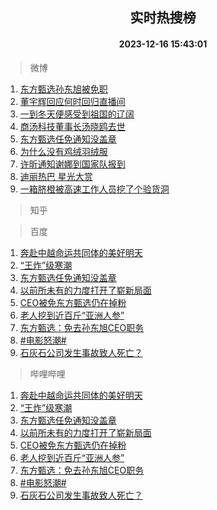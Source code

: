 <div align="center"><h2>实时热搜榜</h2><h4>2023-12-16 15:43:01</h4></div>

> 微博  

1. [东方甄选孙东旭被免职](https://s.weibo.com/weibo?q=%23%E4%B8%9C%E6%96%B9%E7%94%84%E9%80%89%E5%AD%99%E4%B8%9C%E6%97%AD%E8%A2%AB%E5%85%8D%E8%81%8C%23&t=31&band_rank=1&Refer=top)<br />
2. [董宇辉回应何时回归直播间](https://s.weibo.com/weibo?q=%23%E8%91%A3%E5%AE%87%E8%BE%89%E5%9B%9E%E5%BA%94%E4%BD%95%E6%97%B6%E5%9B%9E%E5%BD%92%E7%9B%B4%E6%92%AD%E9%97%B4%23&t=31&band_rank=2&Refer=top)<br />
3. [一到冬天便感受到祖国的辽阔](https://s.weibo.com/weibo?q=%23%E4%B8%80%E5%88%B0%E5%86%AC%E5%A4%A9%E4%BE%BF%E6%84%9F%E5%8F%97%E5%88%B0%E7%A5%96%E5%9B%BD%E7%9A%84%E8%BE%BD%E9%98%94%23&t=31&band_rank=3&Refer=top)<br />
4. [商汤科技董事长汤晓鸥去世](https://s.weibo.com/weibo?q=%23%E5%95%86%E6%B1%A4%E7%A7%91%E6%8A%80%E8%91%A3%E4%BA%8B%E9%95%BF%E6%B1%A4%E6%99%93%E9%B8%A5%E5%8E%BB%E4%B8%96%23&t=31&band_rank=4&Refer=top)<br />
5. [东方甄选任免通知没盖章](https://s.weibo.com/weibo?q=%23%E4%B8%9C%E6%96%B9%E7%94%84%E9%80%89%E4%BB%BB%E5%85%8D%E9%80%9A%E7%9F%A5%E6%B2%A1%E7%9B%96%E7%AB%A0%23&t=31&band_rank=5&Refer=top)<br />
6. [为什么没有鸡绒羽绒服](https://s.weibo.com/weibo?q=%23%E4%B8%BA%E4%BB%80%E4%B9%88%E6%B2%A1%E6%9C%89%E9%B8%A1%E7%BB%92%E7%BE%BD%E7%BB%92%E6%9C%8D%23&t=31&band_rank=6&Refer=top)<br />
7. [许昕通知谢娜到国家队报到](https://s.weibo.com/weibo?q=%23%E8%AE%B8%E6%98%95%E9%80%9A%E7%9F%A5%E8%B0%A2%E5%A8%9C%E5%88%B0%E5%9B%BD%E5%AE%B6%E9%98%9F%E6%8A%A5%E5%88%B0%23&t=31&band_rank=7&Refer=top)<br />
8. [迪丽热巴 星光大赏](https://s.weibo.com/weibo?q=%E8%BF%AA%E4%B8%BD%E7%83%AD%E5%B7%B4%20%E6%98%9F%E5%85%89%E5%A4%A7%E8%B5%8F&t=31&band_rank=8&Refer=top)<br />
9. [一箱脐橙被高速工作人员挖了个验货洞](https://s.weibo.com/weibo?q=%23%E4%B8%80%E7%AE%B1%E8%84%90%E6%A9%99%E8%A2%AB%E9%AB%98%E9%80%9F%E5%B7%A5%E4%BD%9C%E4%BA%BA%E5%91%98%E6%8C%96%E4%BA%86%E4%B8%AA%E9%AA%8C%E8%B4%A7%E6%B4%9E%23&t=31&band_rank=9&Refer=top)<br />

> 知乎  


> 百度  

1. [奔赴中越命运共同体的美好明天](https://www.baidu.com/s?wd=%E5%A5%94%E8%B5%B4%E4%B8%AD%E8%B6%8A%E5%91%BD%E8%BF%90%E5%85%B1%E5%90%8C%E4%BD%93%E7%9A%84%E7%BE%8E%E5%A5%BD%E6%98%8E%E5%A4%A9&sa=fyb_news&rsv_dl=fyb_news)<br />
2. [“王炸”级寒潮](https://www.baidu.com/s?wd=%E2%80%9C%E7%8E%8B%E7%82%B8%E2%80%9D%E7%BA%A7%E5%AF%92%E6%BD%AE&sa=fyb_news&rsv_dl=fyb_news)<br />
3. [东方甄选任免通知没盖章](https://www.baidu.com/s?wd=%E4%B8%9C%E6%96%B9%E7%94%84%E9%80%89%E4%BB%BB%E5%85%8D%E9%80%9A%E7%9F%A5%E6%B2%A1%E7%9B%96%E7%AB%A0&sa=fyb_news&rsv_dl=fyb_news)<br />
4. [以前所未有的力度打开了崭新局面](https://www.baidu.com/s?wd=%E4%BB%A5%E5%89%8D%E6%89%80%E6%9C%AA%E6%9C%89%E7%9A%84%E5%8A%9B%E5%BA%A6%E6%89%93%E5%BC%80%E4%BA%86%E5%B4%AD%E6%96%B0%E5%B1%80%E9%9D%A2&sa=fyb_news&rsv_dl=fyb_news)<br />
5. [CEO被免东方甄选仍在掉粉](https://www.baidu.com/s?wd=CEO%E8%A2%AB%E5%85%8D%E4%B8%9C%E6%96%B9%E7%94%84%E9%80%89%E4%BB%8D%E5%9C%A8%E6%8E%89%E7%B2%89&sa=fyb_news&rsv_dl=fyb_news)<br />
6. [老人挖到近百斤“亚洲人参”](https://www.baidu.com/s?wd=%E8%80%81%E4%BA%BA%E6%8C%96%E5%88%B0%E8%BF%91%E7%99%BE%E6%96%A4%E2%80%9C%E4%BA%9A%E6%B4%B2%E4%BA%BA%E5%8F%82%E2%80%9D&sa=fyb_news&rsv_dl=fyb_news)<br />
7. [东方甄选：免去孙东旭CEO职务](https://www.baidu.com/s?wd=%E4%B8%9C%E6%96%B9%E7%94%84%E9%80%89%EF%BC%9A%E5%85%8D%E5%8E%BB%E5%AD%99%E4%B8%9C%E6%97%ADCEO%E8%81%8C%E5%8A%A1&sa=fyb_news&rsv_dl=fyb_news)<br />
8. [#电影怒潮#](https://www.baidu.com/s?wd=%23%E7%94%B5%E5%BD%B1%E6%80%92%E6%BD%AE%23&sa=fyb_news&rsv_dl=fyb_news)<br />
9. [石灰石公司发生事故致人死亡？](https://www.baidu.com/s?wd=%E7%9F%B3%E7%81%B0%E7%9F%B3%E5%85%AC%E5%8F%B8%E5%8F%91%E7%94%9F%E4%BA%8B%E6%95%85%E8%87%B4%E4%BA%BA%E6%AD%BB%E4%BA%A1%EF%BC%9F&sa=fyb_news&rsv_dl=fyb_news)<br />

> 哔哩哔哩  

1. [奔赴中越命运共同体的美好明天](https://www.baidu.com/s?wd=%E5%A5%94%E8%B5%B4%E4%B8%AD%E8%B6%8A%E5%91%BD%E8%BF%90%E5%85%B1%E5%90%8C%E4%BD%93%E7%9A%84%E7%BE%8E%E5%A5%BD%E6%98%8E%E5%A4%A9&sa=fyb_news&rsv_dl=fyb_news)<br />
2. [“王炸”级寒潮](https://www.baidu.com/s?wd=%E2%80%9C%E7%8E%8B%E7%82%B8%E2%80%9D%E7%BA%A7%E5%AF%92%E6%BD%AE&sa=fyb_news&rsv_dl=fyb_news)<br />
3. [东方甄选任免通知没盖章](https://www.baidu.com/s?wd=%E4%B8%9C%E6%96%B9%E7%94%84%E9%80%89%E4%BB%BB%E5%85%8D%E9%80%9A%E7%9F%A5%E6%B2%A1%E7%9B%96%E7%AB%A0&sa=fyb_news&rsv_dl=fyb_news)<br />
4. [以前所未有的力度打开了崭新局面](https://www.baidu.com/s?wd=%E4%BB%A5%E5%89%8D%E6%89%80%E6%9C%AA%E6%9C%89%E7%9A%84%E5%8A%9B%E5%BA%A6%E6%89%93%E5%BC%80%E4%BA%86%E5%B4%AD%E6%96%B0%E5%B1%80%E9%9D%A2&sa=fyb_news&rsv_dl=fyb_news)<br />
5. [CEO被免东方甄选仍在掉粉](https://www.baidu.com/s?wd=CEO%E8%A2%AB%E5%85%8D%E4%B8%9C%E6%96%B9%E7%94%84%E9%80%89%E4%BB%8D%E5%9C%A8%E6%8E%89%E7%B2%89&sa=fyb_news&rsv_dl=fyb_news)<br />
6. [老人挖到近百斤“亚洲人参”](https://www.baidu.com/s?wd=%E8%80%81%E4%BA%BA%E6%8C%96%E5%88%B0%E8%BF%91%E7%99%BE%E6%96%A4%E2%80%9C%E4%BA%9A%E6%B4%B2%E4%BA%BA%E5%8F%82%E2%80%9D&sa=fyb_news&rsv_dl=fyb_news)<br />
7. [东方甄选：免去孙东旭CEO职务](https://www.baidu.com/s?wd=%E4%B8%9C%E6%96%B9%E7%94%84%E9%80%89%EF%BC%9A%E5%85%8D%E5%8E%BB%E5%AD%99%E4%B8%9C%E6%97%ADCEO%E8%81%8C%E5%8A%A1&sa=fyb_news&rsv_dl=fyb_news)<br />
8. [#电影怒潮#](https://www.baidu.com/s?wd=%23%E7%94%B5%E5%BD%B1%E6%80%92%E6%BD%AE%23&sa=fyb_news&rsv_dl=fyb_news)<br />
9. [石灰石公司发生事故致人死亡？](https://www.baidu.com/s?wd=%E7%9F%B3%E7%81%B0%E7%9F%B3%E5%85%AC%E5%8F%B8%E5%8F%91%E7%94%9F%E4%BA%8B%E6%95%85%E8%87%B4%E4%BA%BA%E6%AD%BB%E4%BA%A1%EF%BC%9F&sa=fyb_news&rsv_dl=fyb_news)<br />
